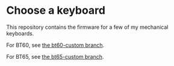 # Choose a keyboard 

This repository contains the firmware for a few of my mechanical keyboards.

For BT60, see [the bt60-custom branch](../../tree/bt60-custom).

For BT65, see [the bt65-custom branch](../../tree/bt65-custom).
